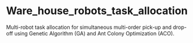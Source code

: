 # Ware_house_robots_task_allocation
Multi-robot task allocation for simultaneous multi-order pick-up and drop-off using Genetic Algorithm (GA) and Ant Colony Optimization (ACO). 
